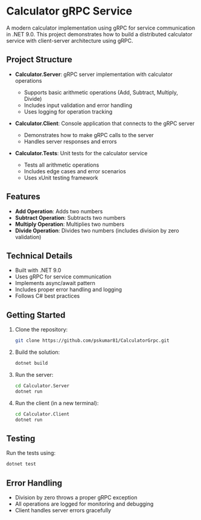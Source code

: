 # Calculator gRPC Service

A modern calculator implementation using gRPC for service communication in .NET 9.0. This project demonstrates how to build a distributed calculator service with client-server architecture using gRPC.

## Project Structure

- **Calculator.Server**: gRPC server implementation with calculator operations
  - Supports basic arithmetic operations (Add, Subtract, Multiply, Divide)
  - Includes input validation and error handling
  - Uses logging for operation tracking

- **Calculator.Client**: Console application that connects to the gRPC server
  - Demonstrates how to make gRPC calls to the server
  - Handles server responses and errors

- **Calculator.Tests**: Unit tests for the calculator service
  - Tests all arithmetic operations
  - Includes edge cases and error scenarios
  - Uses xUnit testing framework

## Features

- **Add Operation**: Adds two numbers
- **Subtract Operation**: Subtracts two numbers
- **Multiply Operation**: Multiplies two numbers
- **Divide Operation**: Divides two numbers (includes division by zero validation)

## Technical Details

- Built with .NET 9.0
- Uses gRPC for service communication
- Implements async/await pattern
- Includes proper error handling and logging
- Follows C# best practices

## Getting Started

1. Clone the repository:
   ```bash
   git clone https://github.com/pskumar81/CalculatorGrpc.git
   ```

2. Build the solution:
   ```bash
   dotnet build
   ```

3. Run the server:
   ```bash
   cd Calculator.Server
   dotnet run
   ```

4. Run the client (in a new terminal):
   ```bash
   cd Calculator.Client
   dotnet run
   ```

## Testing

Run the tests using:
```bash
dotnet test
```

## Error Handling

- Division by zero throws a proper gRPC exception
- All operations are logged for monitoring and debugging
- Client handles server errors gracefully
